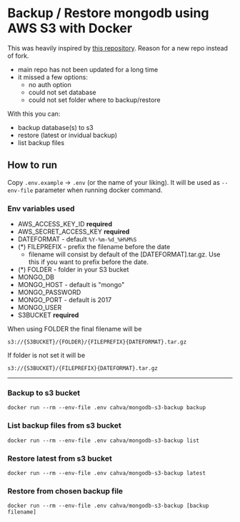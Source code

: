 # Backup / Restore mongodb using AWS S3 with Docker

This was heavily inspired by [this repository](https://github.com/firstandthird/mongobackup-s3). Reason for a new repo instead of fork.

- main repo has not been updated for a long time
- it missed a few options:
  - no auth option
  - could not set database
  - could not set folder where to backup/restore

With this you can:
- backup database(s) to s3
- restore (latest or invidual backup)
- list backup files

## How to run

Copy `.env.example` -> `.env` (or the name of your liking). It will be used as `--env-file` parameter when running docker command.

### Env variables used

- AWS_ACCESS_KEY_ID **required**
- AWS_SECRET_ACCESS_KEY **required**
- DATEFORMAT - default `%Y-%m-%d_%H%M%S`
- (*) FILEPREFIX - prefix the filename before the date
  - filename will consist by default of the [DATEFORMAT].tar.gz. Use this if you want to prefix before the date.
- (*) FOLDER - folder in your S3 bucket
- MONGO_DB
- MONGO_HOST - default is "mongo"
- MONGO_PASSWORD
- MONGO_PORT - default is 2017
- MONGO_USER
- S3BUCKET **required**

When using FOLDER the final filename will be

```
s3://{S3BUCKET}/{FOLDER}/{FILEPREFIX}{DATEFORMAT}.tar.gz
```

If folder is not set it will be

```
s3://{S3BUCKET}/{FILEPREFIX}{DATEFORMAT}.tar.gz
```
---

### Backup to s3 bucket

```
docker run --rm --env-file .env cahva/mongodb-s3-backup backup
```

### List backup files from s3 bucket

```
docker run --rm --env-file .env cahva/mongodb-s3-backup list
```

### Restore latest from s3 bucket

```
docker run --rm --env-file .env cahva/mongodb-s3-backup latest
```

### Restore from chosen backup file

```
docker run --rm --env-file .env cahva/mongodb-s3-backup [backup filename]
```